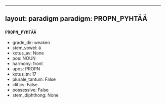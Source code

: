 
---
layout: paradigm
paradigm: PROPN_PYHTÄÄ
---
### ` PROPN_PYHTÄÄ `


* grade_dir: weaken
* stem_vowel: ä
* kotus_av: None
* pos: NOUN
* harmony: front
* upos: PROPN
* kotus_tn: 17
* plurale_tantum: False
* clitics: False
* possessive: False
* stem_diphthong: None
